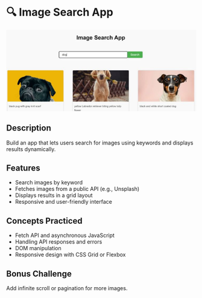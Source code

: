 # 🔍 Image Search App

![Image Search App Preview](../../assets/image-search.png)

## Description
Build an app that lets users search for images using keywords and displays results dynamically.

## Features
- Search images by keyword
- Fetches images from a public API (e.g., Unsplash)
- Displays results in a grid layout
- Responsive and user-friendly interface

## Concepts Practiced
- Fetch API and asynchronous JavaScript
- Handling API responses and errors
- DOM manipulation
- Responsive design with CSS Grid or Flexbox

## Bonus Challenge
Add infinite scroll or pagination for more images.


